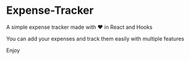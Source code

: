 # Expense-Tracker
A simple expense tracker made with ❤️ in React and Hooks

You can add your expenses and track them easily with multiple features

Enjoy
